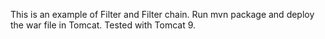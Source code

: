 This is an example of Filter and Filter chain. 
Run mvn package and deploy the war file in Tomcat. Tested with Tomcat 9.
